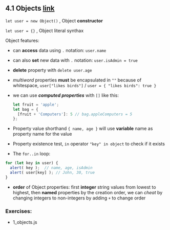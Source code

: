 ## 4.1 Objects [link](https://javascript.info/object)
`let user = new Object()` , Object **constructor**

`let user = {}` , Object literal synthax

Object features:
- can **access** data using `.` notation: `user.name`
- can also **set** new data with `.` notation: `user.isAdmin = true`
- **delete** property with `delete user.age`
- *multiword* properties **must** be encapsulated in `""` because of whitespace, `user["likes birds"]` / `user = { "likes birds": true }`
- we can use ***computed properties*** with `[]` like this:

  ```javascript
  let fruit = 'apple';
  let bag = {
    [fruit + 'Computers']: 5 // bag.appleComputers = 5
  };
  ```
- Property value shorthand `{ name, age }` will use **variable** name as property name for the value
- Property existence test, `in` operator `"key" in object` to check if it exists
- The `for..in` loop:
```javascript
for (let key in user) {
  alert( key );  // name, age, isAdmin
  alert( user[key] ); // John, 30, true
}
```
- **order** of Object properties: first **integer** string values from lowest to highest, then **named** properties by the creation order, we can *cheat* by changing integers to non-integers by adding `+` to change order

### Exercises:
- 1_objects.js





